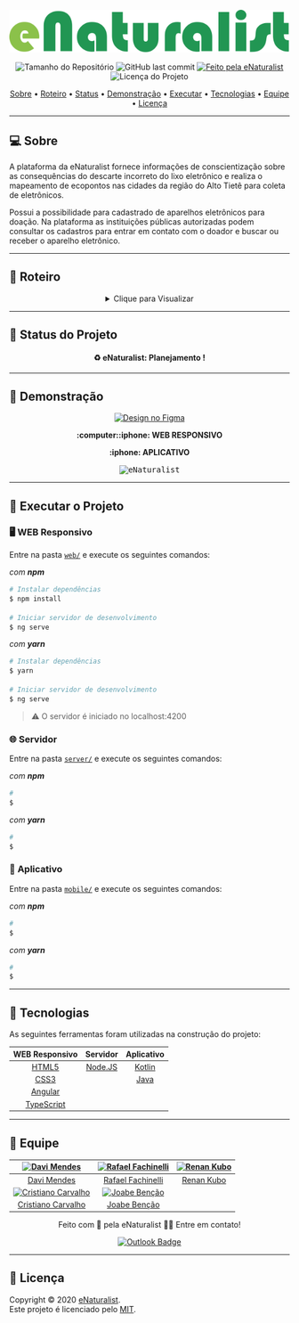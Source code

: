 <p align="center">
  <img alt="eNaturalist" src="./.github/logoTypography.svg"/>
<p>

<p align="center"> 
  <img alt="Tamanho do Repositório" src="https://img.shields.io/github/repo-size/rafaelfachinelli/eNaturalist?color=219653&style=for-the-badge">
  <img alt="GitHub last commit" src="https://img.shields.io/github/last-commit/rafaelfachinelli/eNaturalist?color=219653&style=for-the-badge">
  <a href="https://github.com/rafaelfachinelli">
    <img alt="Feito pela eNaturalist" src="https://img.shields.io/badge/Team-eNaturalist-%219653?color=219653&style=for-the-badge">
  </a>
  <img alt="Licença do Projeto" src="https://img.shields.io/github/license/rafaelfachinelli/Proffy?color=219653&style=for-the-badge"/>
<p>

<p align="center">
 <a href="#computer-sobre">Sobre</a> •
 <a href="#memo-roteiro">Roteiro</a> •
 <a href="#triangular_ruler-status-do-projeto">Status</a> •
 <a href="#movie_camera-demonstração">Demonstração</a> •
 <a href="#dvd-executar-o-projeto">Executar</a> •
 <a href="#hammer-tecnologias">Tecnologias</a> •
 <a href="#pray-equipe">Equipe</a> •
 <a href="#page_facing_up-licença">Licença</a>
</p>

---
## :computer: Sobre

A plataforma da eNaturalist fornece informações de conscientização sobre as consequências do descarte incorreto do lixo eletrônico e realiza o mapeamento de ecopontos nas cidades da região do Alto Tietê para coleta de eletrônicos.

Possui a possibilidade para cadastrado de aparelhos eletrônicos para doação. Na plataforma as instituições públicas autorizadas podem consultar os cadastros para entrar em contato com o doador e buscar ou receber o aparelho eletrônico.

---
## :memo: **Roteiro**

<div align="center">
<details>
<summary>Clique para Visualizar</summary>

|      Estado      |     Plataforma   |     Tarefa    |
|      :---:       |       :---:      |      :---     |
|:heavy_check_mark:|:computer:        |Definição de responsabilidades|
|:heavy_check_mark:|:computer:        |Organização de reuniões|
|:heavy_check_mark:|:computer:        |Planejamento da estrutura geral|
|:heavy_check_mark:|:iphone:          |Design das telas do aplicativo|
|:x:		   |:computer::iphone:|Design das páginas da plataforma web responsivo|
|:x:		   |:computer::iphone:|Criar estrutura dos componentes web responsivo|
|:x:		   |:computer::iphone:|Estilizar componentes web responsivo|

</details>
</div>

---
## :triangular_ruler: **Status do Projeto**

<h4 align="center"> 
	♻️ eNaturalist: Planejamento !
</h4>

---
## :movie_camera: **Demonstração**

<p align="center"><a href="https://www.figma.com/file/beUXYOnXPGzZzTtthK9jw4/eNaturalist?node-id=0%3A1"><img alt="Design no Figma" src="https://img.shields.io/badge/FIGMA-Em_Desenvolvimento-219653?logo=figma&style=for-the-badge&link=https://github.com/rafaelfachinelli/eNaturalist"/></a></p>

<p align="center"><b> :computer::iphone: WEB RESPONSIVO </b>
</p>

<p align="center"><b> :iphone: APLICATIVO </b></p>

<p align="center">
  <kbd><img alt="eNaturalist" src="./.github/mobile_demo.gif"/></kbd>
<p>

---
## :dvd: **Executar o Projeto**

### :desktop_computer: **WEB Responsivo**

Entre na pasta [`web/`](web/) e execute os seguintes comandos:

_com **npm**_

```bash
# Instalar dependências
$ npm install

# Iniciar servidor de desenvolvimento
$ ng serve
```

_com **yarn**_

```bash
# Instalar dependências
$ yarn

# Iniciar servidor de desenvolvimento
$ ng serve
```

> ⚠️ O servidor é iniciado no localhost:4200

### :globe_with_meridians: **Servidor**

Entre na pasta [`server/`](server/) e execute os seguintes comandos:

_com **npm**_

```bash
# 
$ 
```

_com **yarn**_

```bash
# 
$ 
```

### :iphone: **Aplicativo**

Entre na pasta [`mobile/`](mobile/) e execute os seguintes comandos:

_com **npm**_

```bash
# 
$ 
```

_com **yarn**_

```bash
# 
$ 
```

---

## :hammer: **Tecnologias**

As seguintes ferramentas foram utilizadas na construção do projeto:

<div align="center">

|WEB Responsivo								|Servidor					|Aplicativo|
|:---:									|:---:						|:---:|
|[HTML5](https://developer.mozilla.org/pt-BR/docs/Web/HTML/HTML5)	|[Node.JS](https://nodejs.org/pt-br/)		|[Kotlin](https://kotlinlang.org)|
|[CSS3](https://developer.mozilla.org/pt-BR/docs/Archive/CSS3)		|						|[Java](https://www.java.com/pt-BR/)|
|[Angular](https://angular.io)						|||
|[TypeScript](https://www.typescriptlang.org)				|||

</div>

---
## :pray: **Equipe**

<div align="center">

|<a href="https://github.com/DaviMendes-S"><img src="https://avatars0.githubusercontent.com/u/66315929?s=460&u=fdcb45a4ce343f5f4966155aadce49d3a61078cd&v=4" width="100px;" alt="Davi Mendes"/></a> | <a href="https://github.com/rafaelfachinelli"><img src="https://avatars3.githubusercontent.com/u/19878139?s=460&u=278a6f44f49af3c8edb13a811f7654dfe6e89341&v=4" width="100px;" alt="Rafael Fachinelli"/></a> | <a href="https://github.com/RenanKubo"><img src="https://avatars3.githubusercontent.com/u/66316370?s=460&v=4" width="100px;" alt="Renan Kubo"/></a> |
|:---:|:---:|:---:|
|<a href="https://github.com/DaviMendes-S">Davi Mendes</a> | <a href="https://github.com/rafaelfachinelli">Rafael Fachinelli</a> | <a href="https://github.com/RenanKubo">Renan Kubo</a>|
|<a href="https://github.com/cris141187"><img src="https://avatars1.githubusercontent.com/u/65961863?s=460&u=6bad8c345703b83adadfaf2bfd08217b3803e1a4&v=4" width="100px;" alt="Cristiano Carvalho"/></a> | <a href="https://github.com/J0BS013"><img src="https://avatars0.githubusercontent.com/u/55113897?s=460&u=93ed0229a40a6cd12f1e687da9ab9247dda644f4&v=4" width="100px;" alt="Joabe Benção"/></a> | |
|<a href="https://github.com/cris141187">Cristiano Carvalho</a> | <a href="https://github.com/J0BS013">Joabe Benção</a> | |

Feito com 💚 pela eNaturalist 👋🏽 Entre em contato!

[![Outlook Badge](https://img.shields.io/badge/-enaturalist.fatec@gmail.com-D14836?style=flat-square&logo=gmail&logoColor=white&link=mailto:enaturalist.fatec@gmail.com)](mailto:enaturalist.fatec@gmail.com)

</div>

---
## :page_facing_up: **Licença**

Copyright © 2020 [eNaturalist](https://github.com/rafaelfachinelli).<br />
Este projeto é licenciado pelo [MIT](./LICENSE).
